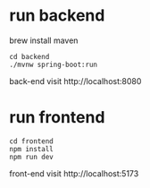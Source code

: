 # run backend

brew install maven
```
cd backend
./mvnw spring-boot:run
```
back-end visit http://localhost:8080

# run frontend

```
cd frontend
npm install
npm run dev
```
front-end visit http://localhost:5173
